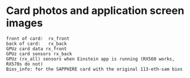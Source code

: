 # Card photos and application screen images
```
front of card:  rx_front
back of card:	rx_back
GPUz card data rx_front
GPUz card sensors rx_back
GPUz (rx_all) sensors when Einstein app is running (RX560 works, RX570s do not)
Bios_info: for the SAPPHIRE card with the original 113-eth-sam bios
```
